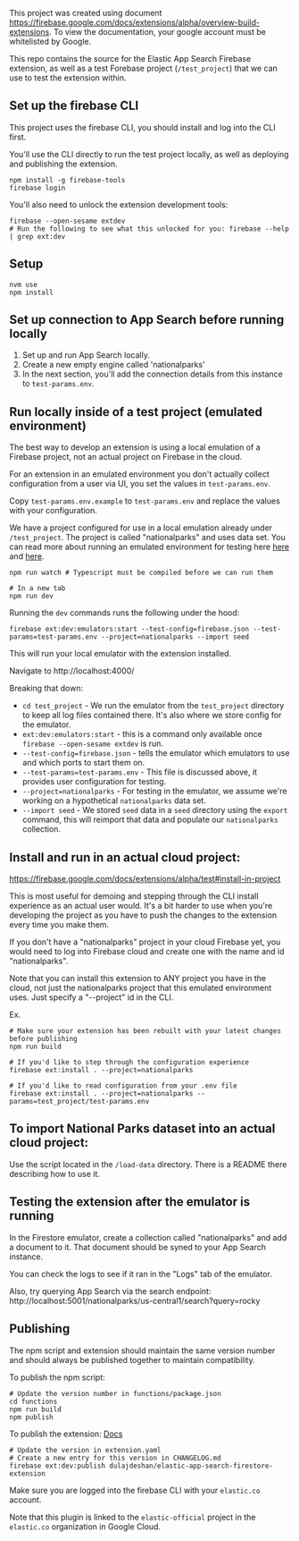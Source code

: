 This project was created using document https://firebase.google.com/docs/extensions/alpha/overview-build-extensions. To view the documentation, your google account must be whitelisted by Google.

This repo contains the source for the Elastic App Search Firebase extension, as well as a test Forebase project (`/test_project`) that we can use to test the extension within.

## Set up the firebase CLI

This project uses the firebase CLI, you should install and log into the CLI first.

You'll use the CLI directly to run the test project locally, as well as deploying and publishing the extension.

```
npm install -g firebase-tools
firebase login
```

You'll also need to unlock the extension development tools:

```
firebase --open-sesame extdev
# Run the following to see what this unlocked for you: firebase --help | grep ext:dev
```

## Setup

```shell
nvm use
npm install
```

## Set up connection to App Search before running locally

1. Set up and run App Search locally.
2. Create a new empty engine called 'nationalparks'
3. In the next section, you'll add the connection details from this instance to `test-params.env`.

## Run locally inside of a test project (emulated environment)

The best way to develop an extension is using a local emulation of a Firebase project, not an actual project on Firebase in the cloud.

For an extension in an emulated environment you don't actually collect configuration from a user via UI, you set the values in `test-params.env`.

Copy `test-params.env.example` to `test-params.env` and replace the values with your configuration.

We have a project configured for use in a local emulation already under `/test_project`. The project is called "nationalparks" and uses data set. You can read more about running an emulated environment for testing here [here](https://firebase.google.com/docs/emulator-suite) and [here](https://firebase.google.com/docs/extensions/alpha/test#emulator).

```shell
npm run watch # Typescript must be compiled before we can run them

# In a new tab
npm run dev
```

Running the `dev` commands runs the following under the hood:

```
firebase ext:dev:emulators:start --test-config=firebase.json --test-params=test-params.env --project=nationalparks --import seed
```

This will run your local emulator with the extension installed.

Navigate to http://localhost:4000/

Breaking that down:

- `cd test_project` - We run the emulator from the `test_project` directory to keep all log files contained there. It's also where we store config for the emulator.
- `ext:dev:emulators:start` - this is a command only available once `firebase --open-sesame extdev` is run.
- `--test-config=firebase.json` - tells the emulator which emulators to use and which ports to start them on.
- `--test-params=test-params.env` - This file is discussed above, it provides user configuration for testing.
- `--project=nationalparks` - For testing in the emulator, we assume we're working on a hypothetical `nationalparks` data set.
- `--import seed` - We stored `seed` data in a `seed` directory using the `export` command, this will reimport that data and populate our `nationalparks` collection.

## Install and run in an actual cloud project:

https://firebase.google.com/docs/extensions/alpha/test#install-in-project

This is most useful for demoing and stepping through the CLI install experience as an actual user would. It's a bit harder to use when you're developing the project as you have to push the changes to the extension every time you make them.

If you don't have a "nationalparks" project in your cloud Firebase yet, you would need to log into Firebase cloud and create one with the name and id "nationalparks".

Note that you can install this extension to ANY project you have in the cloud, not just the nationalparks project that this emulated environment uses. Just specify a "--project" id in the CLI.

Ex.

```
# Make sure your extension has been rebuilt with your latest changes before publishing
npm run build

# If you'd like to step through the configuration experience
firebase ext:install . --project=nationalparks

# If you'd like to read configuration from your .env file
firebase ext:install . --project=nationalparks --params=test_project/test-params.env
```

## To import National Parks dataset into an actual cloud project:

Use the script located in the `/load-data` directory. There is a README there describing how to use it.

## Testing the extension after the emulator is running

In the Firestore emulator, create a collection called "nationalparks" and add a document to it. That document should be syned to your App Search instance.

You can check the logs to see if it ran in the "Logs" tab of the emulator.

Also, try querying App Search via the search endpoint: http://localhost:5001/nationalparks/us-central1/search?query=rocky

## Publishing

The npm script and extension should maintain the same version number and should always be published together to maintain compatibility.

To publish the npm script:

```
# Update the version number in functions/package.json
cd functions
npm run build
npm publish
```

To publish the extension:
[Docs](https://firebase.google.com/docs/extensions/alpha/share)

```
# Update the version in extension.yaml
# Create a new entry for this version in CHANGELOG.md
firebase ext:dev:publish dulajdeshan/elastic-app-search-firestore-extension
```

Make sure you are logged into the firebase CLI with your `elastic.co` account.

Note that this plugin is linked to the `elastic-official` project in the `elastic.co` organization in Google Cloud.

